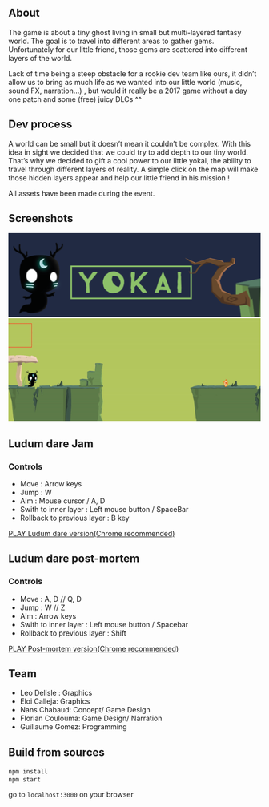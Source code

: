 ## About

The game is about a tiny ghost living in small but multi-layered fantasy world. The goal is to travel into different areas to gather gems. Unfortunately for our little friend, those gems are scattered into different layers of the world.

Lack of time being a steep obstacle for a rookie dev team like ours, it didn’t allow us to bring as much life as we wanted into our little world (music, sound FX, narration…) , but would it really be a 2017 game without a day one patch and some (free) juicy DLCs ^^

## Dev process

A world can be small but it doesn’t mean it couldn’t be complex. With this idea in sight we decided that we could try to add depth to our tiny world. That’s why we decided to gift a cool power to our little yokai, the ability to travel through different layers of reality. A simple click on the map will make those hidden layers appear and help our little friend in his mission !

All assets have been made during the event.

## Screenshots
![Title](screenshots/title.png "Main Screen")
![Gameplay](screenshots/gameplay.gif "Gameplay")

## Ludum dare Jam

### Controls

- Move : Arrow keys
- Jump : W
- Aim : Mouse cursor / A, D
- Swith to inner layer : Left mouse button / SpaceBar
- Rollback to previous layer : B key

[PLAY Ludum dare version(Chrome recommended)](https://guillaume-gomez.github.io/LD38/build_v1/)

## Ludum dare post-mortem

### Controls

- Move : A, D //  Q, D
- Jump : W // Z 
- Aim : Arrow keys
- Swith to inner layer : Left mouse button / Spacebar 
- Rollback to previous layer : Shift

[PLAY Post-mortem version(Chrome recommended)](https://guillaume-gomez.github.io/LD38/build/)

## Team
- Leo Delisle : Graphics
- Eloi Calleja: Graphics
- Nans Chabaud: Concept/ Game Design
- Florian Coulouma: Game Design/ Narration
- Guillaume Gomez: Programming

## Build from sources
```
npm install
npm start
```

go to `localhost:3000` on your browser
